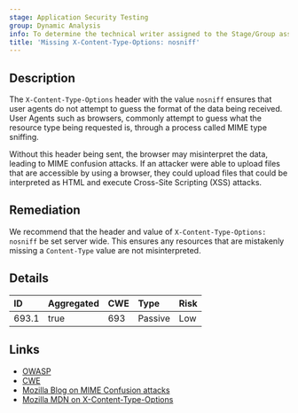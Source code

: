 ```yaml
---
stage: Application Security Testing
group: Dynamic Analysis
info: To determine the technical writer assigned to the Stage/Group associated with this page, see https://handbook.gitlab.com/handbook/product/ux/technical-writing/#assignments
title: 'Missing X-Content-Type-Options: nosniff'
---
```


## Description

The `X-Content-Type-Options` header with the value `nosniff` ensures that user agents do not attempt to
guess the format of the data being received. User Agents such as browsers, commonly attempt to guess
what the resource type being requested is, through a process called MIME type sniffing.

Without this header being sent, the browser may misinterpret the data, leading to MIME confusion attacks.
If an attacker were able to upload files that are accessible by using a browser, they could upload files
that could be interpreted as HTML and execute Cross-Site Scripting (XSS) attacks.

## Remediation

We recommend that the header and value of `X-Content-Type-Options: nosniff` be set server wide.
This ensures any resources that are mistakenly missing a `Content-Type` value are not
misinterpreted.

## Details

| ID | Aggregated | CWE | Type | Risk |
|:---|:-----------|:----|:-----|:-----|
| 693.1 | true | 693 | Passive | Low |

## Links

- [OWASP](https://owasp.org/www-project-secure-headers/#x-content-type-options)
- [CWE](https://cwe.mitre.org/data/definitions/693.html)
- [Mozilla Blog on MIME Confusion attacks](https://blog.mozilla.org/security/2016/08/26/mitigating-mime-confusion-attacks-in-firefox/)
- [Mozilla MDN on X-Content-Type-Options](https://developer.mozilla.org/en-US/docs/Web/HTTP/Headers/X-Content-Type-Options)
